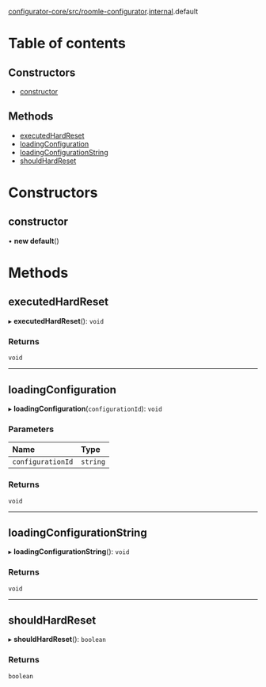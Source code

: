 [configurator-core/src/roomle-configurator](../modules/configurator_core_src_roomle_configurator.md).[internal](../modules/configurator_core_src_roomle_configurator._internal_.md).default

# Table of contents

## Constructors

- [constructor](configurator_core_src_roomle_configurator._internal_.default-18.md#constructor)

## Methods

- [executedHardReset](configurator_core_src_roomle_configurator._internal_.default-18.md#executedhardreset)
- [loadingConfiguration](configurator_core_src_roomle_configurator._internal_.default-18.md#loadingconfiguration)
- [loadingConfigurationString](configurator_core_src_roomle_configurator._internal_.default-18.md#loadingconfigurationstring)
- [shouldHardReset](configurator_core_src_roomle_configurator._internal_.default-18.md#shouldhardreset)

# Constructors

## constructor

• **new default**()

# Methods

## executedHardReset

▸ **executedHardReset**(): `void`

### Returns

`void`

___

## loadingConfiguration

▸ **loadingConfiguration**(`configurationId`): `void`

### Parameters

| Name | Type |
| :------ | :------ |
| `configurationId` | `string` |

### Returns

`void`

___

## loadingConfigurationString

▸ **loadingConfigurationString**(): `void`

### Returns

`void`

___

## shouldHardReset

▸ **shouldHardReset**(): `boolean`

### Returns

`boolean`

